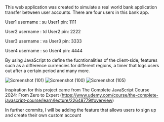 This web application was created to simulate a real world bank application transfer between user accounts.
There are four users in this bank app.

User1 username : su           User1 pin: 1111

User2 username : td           User2 pin: 2222

User3 username : va           User3 pin: 3333

User4 username : so           User4 pin: 4444

By using JavaScript to define the fucntionalities of the client-side, features such as a difference currencies for different regions, a timer that logs users out after a certain period     and many more.


![Screenshot (101)](https://github.com/user-attachments/assets/2f2a8221-243d-4918-b8f3-7aada4718b8d)
![Screenshot (100)](https://github.com/user-attachments/assets/1f3e34e0-7403-48a9-a4f4-6618ecbd7730)
![Screenshot (105)](https://github.com/user-attachments/assets/665078dd-7d3d-4922-9628-78e65b4e10cc)

Inspiration for this project came from The Complete JavaScript Course 2024: From Zero to Expert (https://www.udemy.com/course/the-complete-javascript-course/learn/lecture/22648779#overview)

In further commits, I will be adding the feature that allows users to sign up and create their own custom account
